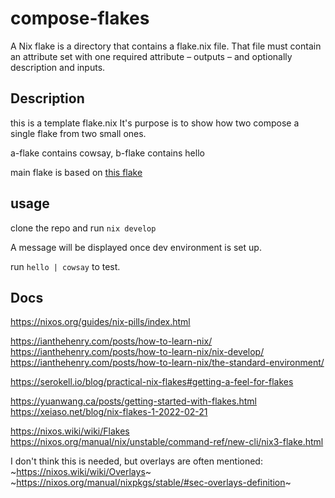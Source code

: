 # compose-flakes

A Nix flake is a directory that contains a flake.nix file. That file must contain an attribute set with one required attribute – outputs – and optionally description and inputs.

## Description

this is a template flake.nix It's purpose is to show how two compose a single flake from two small ones.

a-flake contains cowsay,  b-flake contains hello

main flake is based on [this flake](https://github.com/tweag/monad-bayes/blob/master/flake.nix)

## usage

clone the repo and run `nix develop`

A message will be displayed once dev environment is set up.

run `hello | cowsay` to test.


## Docs

https://nixos.org/guides/nix-pills/index.html

https://ianthehenry.com/posts/how-to-learn-nix/
https://ianthehenry.com/posts/how-to-learn-nix/nix-develop/
https://ianthehenry.com/posts/how-to-learn-nix/the-standard-environment/

https://serokell.io/blog/practical-nix-flakes#getting-a-feel-for-flakes

https://yuanwang.ca/posts/getting-started-with-flakes.html
https://xeiaso.net/blog/nix-flakes-1-2022-02-21

https://nixos.wiki/wiki/Flakes
https://nixos.org/manual/nix/unstable/command-ref/new-cli/nix3-flake.html

I don't think this is needed, but overlays are often mentioned:
~https://nixos.wiki/wiki/Overlays~
~https://nixos.org/manual/nixpkgs/stable/#sec-overlays-definition~
